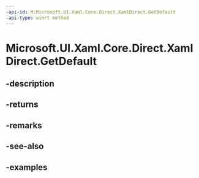 ```yaml
---
-api-id: M:Microsoft.UI.Xaml.Core.Direct.XamlDirect.GetDefault
-api-type: winrt method
---
```


<!-- Method syntax.
public IXamlDirect XamlDirect.GetDefault()
-->

# Microsoft.UI.Xaml.Core.Direct.XamlDirect.GetDefault

## -description

## -returns

## -remarks

## -see-also

## -examples

